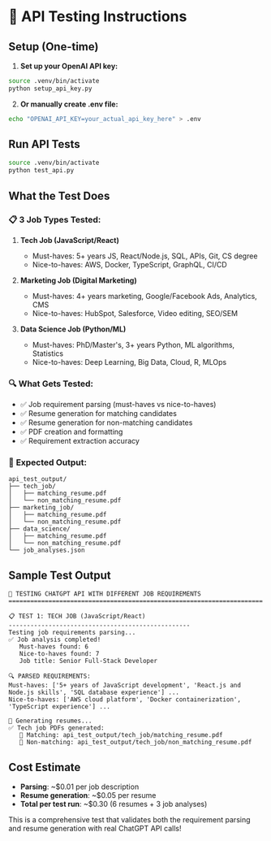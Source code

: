 # 🧪 API Testing Instructions

## Setup (One-time)

1. **Set up your OpenAI API key:**
```bash
source .venv/bin/activate
python setup_api_key.py
```

2. **Or manually create .env file:**
```bash
echo "OPENAI_API_KEY=your_actual_api_key_here" > .env
```

## Run API Tests

```bash
source .venv/bin/activate
python test_api.py
```

## What the Test Does

### 📋 **3 Job Types Tested:**

1. **Tech Job (JavaScript/React)**
   - Must-haves: 5+ years JS, React/Node.js, SQL, APIs, Git, CS degree
   - Nice-to-haves: AWS, Docker, TypeScript, GraphQL, CI/CD

2. **Marketing Job (Digital Marketing)**  
   - Must-haves: 4+ years marketing, Google/Facebook Ads, Analytics, CMS
   - Nice-to-haves: HubSpot, Salesforce, Video editing, SEO/SEM

3. **Data Science Job (Python/ML)**
   - Must-haves: PhD/Master's, 3+ years Python, ML algorithms, Statistics
   - Nice-to-haves: Deep Learning, Big Data, Cloud, R, MLOps

### 🔍 **What Gets Tested:**

- ✅ Job requirement parsing (must-haves vs nice-to-haves)
- ✅ Resume generation for matching candidates
- ✅ Resume generation for non-matching candidates  
- ✅ PDF creation and formatting
- ✅ Requirement extraction accuracy

### 📄 **Expected Output:**

```
api_test_output/
├── tech_job/
│   ├── matching_resume.pdf
│   └── non_matching_resume.pdf
├── marketing_job/
│   ├── matching_resume.pdf
│   └── non_matching_resume.pdf
├── data_science/
│   ├── matching_resume.pdf
│   └── non_matching_resume.pdf
└── job_analyses.json
```

## Sample Test Output

```
🚀 TESTING CHATGPT API WITH DIFFERENT JOB REQUIREMENTS
======================================================================

📋 TEST 1: TECH JOB (JavaScript/React)
--------------------------------------------------
Testing job requirements parsing...
✅ Job analysis completed!
   Must-haves found: 6
   Nice-to-haves found: 7
   Job title: Senior Full-Stack Developer

🔍 PARSED REQUIREMENTS:
Must-haves: ['5+ years of JavaScript development', 'React.js and Node.js skills', 'SQL database experience'] ...
Nice-to-haves: ['AWS cloud platform', 'Docker containerization', 'TypeScript experience'] ...

📝 Generating resumes...
✅ Tech job PDFs generated:
   📄 Matching: api_test_output/tech_job/matching_resume.pdf
   📄 Non-matching: api_test_output/tech_job/non_matching_resume.pdf
```

## Cost Estimate

- **Parsing**: ~$0.01 per job description
- **Resume generation**: ~$0.05 per resume 
- **Total per test run**: ~$0.30 (6 resumes + 3 job analyses)

This is a comprehensive test that validates both the requirement parsing and resume generation with real ChatGPT API calls!